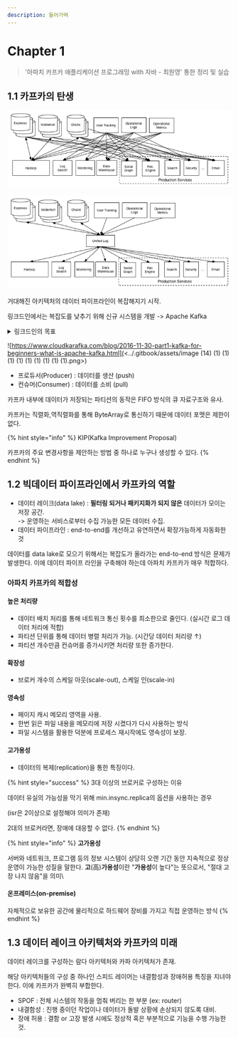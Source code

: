 ```yaml
---
description: 들어가며
---
```


# Chapter 1



> '아파치 카프카 애플리케이션 프로그래밍 with 자바 - 최원영' 통한 정리 및 실습

## 1.1 카프카의 탄생

![Before Kafka (https://bit.ly/3pIwdM8)](<../.gitbook/assets/image (10) (1) (1) (1) (1) (1) (1) (1) (1).png>)

![After Kafka (https://bit.ly/3pIwdM8)](<../.gitbook/assets/image (12) (1) (1) (1) (1) (1) (1).png>)

거대해진 아키텍처의 데이터 파이프라인이 복잡해지기 시작.

링크드인에서는 복잡도를 낮추기 위해 신규 시스템을 개발 -> Apache Kafka

<details>

<summary>링크드인의 목표</summary>

1. 높은 처리량으로 실시간 처리한다.
2. 임의의 타이밍에 데이터를 읽는다.
3. 다양한 제품과 시스템에 쉽게 연동한다.
4. 메시지를 잃지 않는다.

</details>

![https://www.cloudkarafka.com/blog/2016-11-30-part1-kafka-for-beginners-what-is-apache-kafka.html](<../.gitbook/assets/image (14) (1) (1) (1) (1) (1) (1) (1) (1) (1).png>)

* 프로듀서(Producer) : 데이터를 생산 (push)
* 컨슈머(Consumer) : 데이터를 소비 (pull)

카프카 내부에 데이터가 저장되는 파티션의 동작은 FIFO 방식의 큐 자료구조와 유사.

카프카는 직렬화,역직렬화를 통해 ByteArray로 통신하기 때문에 데이터 포맷은 제한이 없다.

{% hint style="info" %}
KIP(Kafka Improvement Proposal)

카프카의 주요 변경사항을 제안하는 방법 중 하나로 누구나 생성할 수 있다.
{% endhint %}

## 1.2 빅데이터 파이프라인에서 카프카의 역할

* 데이터 레이크(data lake) : **필터링 되거나 패키지화가 되지 않은** 데이터가 모이는 저장 공간.\
  \-> 운영하는 서비스로부터 수집 가능한 모든 데이터 수집.
* 데이터 파이프라인 : end-to-end를 개선하고 유연하면서 확장가능하게 자동화한 것

데이터를 data lake로 모으기 위해서는 복잡도가 올라가는 end-to-end 방식은 문제가 발생한다. 이에 데이터 파이프 라인을 구축해야 하는데 아파치 카프카가 매우 적합하다.

### 아파치 카프카의 적합성

#### 높은 처리량

* 데이터 배치 처리를 통해 네트워크 통신 횟수를 최소한으로 줄인다. (실시간 로그 데이터 처리에 적합)
* 파티션 단위를 통해 데이터 병렬 처리가 가능. (시간당 데이터 처리량 ↑)
* 파티션 개수만큼 컨슈머를 증가시키면 처리량 또한 증가한다.

#### 확장성

* 브로커 개수의 스케일 아웃(scale-out), 스케일 인(scale-in)

#### 영속성

* 페이지 캐시 메모리 영역을 사용.
* 한번 읽은 파일 내용을 메모리에 저장 시켰다가 다시 사용하는 방식
* 파일 시스템을 활용한 덕분에 프로세스 재시작에도 영속성이 보장.

#### 고가용성

* 데이터의 복제(replication)을 통한 특징이다.

{% hint style="success" %}
3대 이상의 브로커로 구성하는 이유

데이터 유실의 가능성을 막기 위해 min.insync.replica의 옵션을 사용하는 경우

(isr은 2이상으로 설정해야 의미가 존재)

2대의 브로커라면, 장애에 대응할 수 없다.
{% endhint %}

{% hint style="info" %}
**고가용성**

서버와 네트워크, 프로그램 등의 정보 시스템이 상당히 오랜 기간 동안 지속적으로 정상 운영이 가능한 성질을 말한다. **고**(高)**가용성**이란 "**가용성**이 높다"는 뜻으로서, "절대 고장 나지 않음"을 의미\


#### 온프레미스(on-premise)

자체적으로 보유한 공간에 물리적으로 하드웨어 장비를 가지고 직접 운영하는 방식
{% endhint %}

## 1.3 데이터 레이크 아키텍처와 카프카의 미래

데이터 레이크를 구성하는 람다 아키텍처와 카파 아키텍처가 존재.&#x20;

해당 아키텍처들의 구성 중 하나인 스피드 레이어는 내결함성과 장애허용 특징을 지녀야한다. 이에 카프카가 완벽히 부합한다.

* SPOF : 전체 시스템의 작동을 멈춰 버리는 한 부분 (ex: router)
* 내결함성 : 진행 중이던 작업이나 데이터가 돌발 상황에 손상되지 않도록 대비.
* 장애 허용 : 결함 or 고장 발생 시에도 정상적 혹은 부분적으로 기능을 수행 가능한 것.
